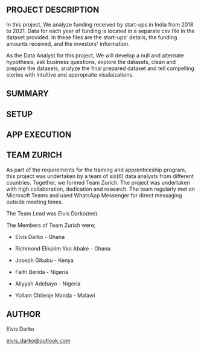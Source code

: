## PROJECT DESCRIPTION
In this project, We analyze funding received by start-ups in India from 2018 to 2021. Data for each year of funding is located in a separate csv file in the dataset provided. In these files are the start-ups' details, the funding amounts received, and the investors' information.

As the Data Analyst for this project, We will develop a null and alternate hypothesis,  ask business questions, explore the datasets, clean and prepare the datasets, analyze the final prepared dataset and tell compelling stories with intuitive and appropraite visulaizations.



## SUMMARY





## SETUP



## APP EXECUTION




## TEAM ZURICH
As part of the requirements for the training and apprenticeship program, this project was undertaken by a team of six(6) data analysts from different countries. Together, we formed Team Zurich. The project was undertaken with high collaboration, dedication and research.
The team regularly met on Microsoft Teams and used WhatsApp Messenger for direct messaging outside meeting times. 

The Team Lead was Elvis Darko(me).

The Members of Team Zurich were;

- Elvis Darko                     -   Ghana

- Richmond Elikplim Yao Abake     -   Ghana

- Joseph Gikubu                   -   Kenya

- Faith Berida                    -   Nigeria

- Aliyyah Adebayo                 -  Nigeria

- Yollam Chilenje Manda           -   Malawi



## AUTHOR
Elvis Darko

elvis_darko@outlook.com